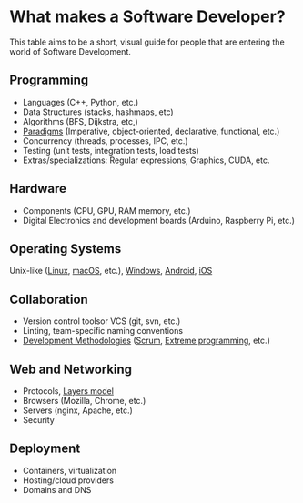 # What makes a Software Developer?

This table aims to be a short, visual guide for people that are entering the world of Software Development.

## Programming

* Languages (C++, Python, etc.)
* Data Structures (stacks, hashmaps, etc)
* Algorithms (BFS, Dijkstra, etc,)
* [Paradigms](https://en.wikipedia.org/wiki/Programming_paradigm) (Imperative, object-oriented, declarative, functional, etc.)
* Concurrency (threads, processes, IPC, etc.)
* Testing (unit tests, integration tests, load tests)
* Extras/specializations: Regular expressions, Graphics, CUDA, etc.

## Hardware

* Components (CPU, GPU, RAM memory, etc.)
* Digital Electronics and development boards (Arduino, Raspberry Pi, etc.)

## Operating Systems

Unix-like ([Linux](https://en.wikipedia.org/wiki/Linux), [macOS](https://en.wikipedia.org/wiki/MacOS), etc.), [Windows](https://en.wikipedia.org/wiki/Microsoft_Windows), [Android](https://en.wikipedia.org/wiki/Android_(operating_system)), [iOS](https://en.wikipedia.org/wiki/IOS)

## Collaboration

* Version control toolsor VCS (git, svn, etc.)
* Linting, team-specific naming conventions
* [Development Methodologies](https://en.wikipedia.org/wiki/Software_development_process) ([Scrum](https://en.wikipedia.org/wiki/Scrum_(software_development)), [Extreme programming](https://en.wikipedia.org/wiki/Extreme_programming), etc.)

## Web and Networking

* Protocols, [Layers model](https://en.wikipedia.org/wiki/OSI_model)
* Browsers (Mozilla, Chrome, etc.)
* Servers (nginx, Apache, etc.)
* Security

## Deployment
* Containers, virtualization
* Hosting/cloud providers
* Domains and DNS

